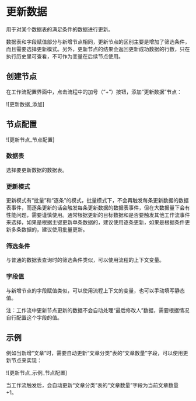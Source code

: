 # 更新数据

用于对某个数据表的满足条件的数据进行更新。

数据表和字段赋值部分与新增节点相同，更新节点的区别主要是增加了筛选条件，而且需要选择更新模式。另外，更新节点的结果会返回更新成功数据的行数，只在执行历史里可查看，不可作为变量在后续节点使用。

## 创建节点

在工作流配置界面中，点击流程中的加号（“+”）按钮，添加“更新数据”节点：

![更新数据_添加]
<!-- TODO: 插入图片 -->

## 节点配置

![更新节点_节点配置]
<!-- TODO: 插入图片 -->

### 数据表

选择要更新数据的数据表。

### 更新模式

更新模式有“批量”和“逐条”的模式，批量模式下，不会再触发每条更新数据的数据表事件，而逐条更新的话会触发每条更新数据的数据表事件，但在大数据量下会有性能问题，需要谨慎使用。通常根据更新的目标数据和是否要触发其他工作流事件来选择，如果是根据主键更新单条数据的，建议使用逐条更新，如果是根据条件更新多条数据的，建议使用批量更新。

### 筛选条件

与普通的数据表查询时的筛选条件类似，可以使用流程的上下文变量。

### 字段值

与新增节点的字段赋值类似，可以使用流程上下文的变量，也可以手动填写静态值。

注：工作流中更新节点更新的数据不会自动处理“最后修改人”数据，需要根据情况自行配置这个字段的值。

## 示例

例如当新增“文章”时，需要自动更新“文章分类”表的“文章数量”字段，可以使用更新节点来实现：

![更新节点_示例_节点配置]
<!-- TODO: 插入图片 -->

当工作流触发后，会自动更新“文章分类”表的“文章数量”字段为当前文章数量 +1。
